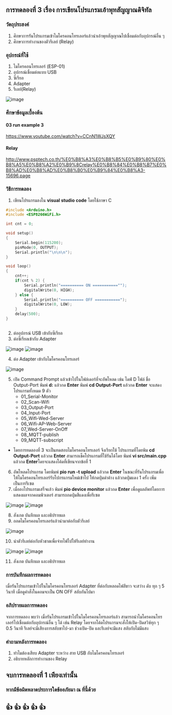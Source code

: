 ## การทดลองที่ 3 เรื่อง การเขียนโปรแกรมเอ้าพุทสัญญาณดิจิทัล

### วัตถุประสงค์
1. ศึกษาการรันโปรแกรมเข้าไมโครคอนโทรเลอร์แล้วนำเอ้าพุทสัญญาณไปเชื่อมต่อกับอุปกรณ์อื่น ๆ
2. ศึกษาการทำงานของตัวรีเลย์ (Relay)


### อุปกรณ์ที่ใช้
1. ไมโครคอนโทรเลอร์ (ESP-01)
2. อุปกรณ์เชื่อมต่อแบบ USB
3. ซีเรียล
4. Adapter
5. รีเลย์(Relay)

![image](https://user-images.githubusercontent.com/80879565/111870658-90b99000-89b8-11eb-9241-21e0e7a6a4dc.png)



### ศึกษาข้อมูลเบื้องต้น
#### 03 run example 3
https://www.youtube.com/watch?v=CCnN1WJsXQY

#### Relay
http://www.psptech.co.th/%E0%B8%A3%E0%B8%B5%E0%B9%80%E0%B8%A5%E0%B8%A2%E0%B9%8Crelay%E0%B8%84%E0%B8%B7%E0%B8%AD%E0%B8%AD%E0%B8%B0%E0%B9%84%E0%B8%A3-15696.page




### วิธีการทดลอง
1. เขียนโปรแกรมลงใน **visual studio code** โดยใช้ภาษา C
```C
#include <Arduino.h>
#include <ESP8266WiFi.h>

int cnt = 0;

void setup()
{
	Serial.begin(115200);
	pinMode(0, OUTPUT);
	Serial.println("\n\n\n");
}

void loop()
{
	cnt++;
	if(cnt % 2) {
		Serial.println("========== ON ==========="");
		digitalWrite(0, HIGH);
	} else {
		Serial.println("========== OFF ===========");
		digitalWrite(0, LOW);
	}
	delay(500);
}



```
 
2. ต่ออุปกรณ์ USB เข้ากับซีเรียล
3. ต่อซีเรียลเข้ากับ Adapter

![image](https://user-images.githubusercontent.com/80879565/111870346-ccebf100-89b6-11eb-90c0-80c958516e99.png)
![image](https://user-images.githubusercontent.com/80879565/111870380-f86edb80-89b6-11eb-87f9-6d601dec997c.png)


4. ต่อ Adapter เข้ากับไมโครคอนโทรเลอร์

![image](https://user-images.githubusercontent.com/80879565/111870405-23592f80-89b7-11eb-8f70-45200335134c.png)

5. เปิด Command Prompt แล้วเข้าไปในโฟล์เดอร์ที่จะอัพโหลด เช่น ไดฟ์ D ไฟล์ ชื่อ Output-Port
  พิมพ์ **d:** แล้วกด **Enter**
  พิมพ์ **cd Output-Port** แล้วกด **Enter**
  จะแสดงโปรแกรมทั้งหมด 9 ตัว
    * 01_Serial-Monitor
    * 02_Scan-Wifi
    * 03_Output-Port
    * 04_Input-Port
    * 05_Wifi-Wed-Server
    * 06_Wifi-AP-Web-Server
    * 07_Wed-Server-OnOff
    * 08_MQTT-publish
    * 09_MQTT-subscript
* โดยการทดลองที่ 3 จะเป็นทดสอบไมโครคอนโทรเลอร์ จึงเรียกใช้ โปรแกรมที่โดยพิม **cd Output-Port** แล้วกด **Enter**
 สามารถเช็คโปรแกรมที่ใช้รันได้โดย พิมพ์ **vi src/main.cpp** แล้วกด **Enter**โดยจะแสดงโค้ดที่เขียนจากข้อที่ 1
6. อัพโหลดโปรแกรม โดยพิมพ์ **pio run -t upload** แล้วกด **Enter** ในขณะที่รันโปรแกรมเพื่อให้ไมโครคอนโทรเลอร์รับโปกรแกรมใหม่เข้าไป ให้กดปุ่มดำค้าง แล้วกดปุ่มแดง 1 ครั้ง เพิ่มเป็นการรีเซต
7. เมื่อลงโปรแกรมเสร็จแล้ว พิมพ์ **pio device monitor** แล้วกด **Enter** เพื่อดูผลลัพท์โดยการแสดงผลจากคอมพิวเตอร์ สามารถกดปุ่มสีแดงเพื่อรีเซต

![image](https://user-images.githubusercontent.com/80879565/111870517-d1fd7000-89b7-11eb-92f5-79ecfc70ef96.png)
![image](https://user-images.githubusercontent.com/80879565/111870527-e0e42280-89b7-11eb-89a8-0fadc24c4c73.png)

8. สังเกต บันทึกผล และอธิปรายผล
9. ถอดไมโครคอนโทรเลอร์แล้วนำมาต่อกับตัวรีเลย์

![image](https://user-images.githubusercontent.com/80879565/111870683-b181e580-89b8-11eb-80b4-b7570dd25c33.png)

10. นำตัวรีเลย์ต่อกับหัวชาตเพื่อจ่ายไฟไปให้รีเลย์ทำงาน

![image](https://user-images.githubusercontent.com/80879565/111870723-eee67300-89b8-11eb-8959-03ed5f2b81ca.png)
![image](https://user-images.githubusercontent.com/80879565/111870717-dfffc080-89b8-11eb-8907-951e2193f110.png)

11. สังเกต บันทึกผล และอธิปรายผล


### การบันทึกผลการทดลอง
   เมื่อรันโปรแกรมเข้าไปในไมโครคอนโทรเลอร์ Adapter ที่ต่อกับหลอดไฟสีขาว จะสว่าง ดับ ทุก ๆ 5 วินาที เมื่อดูคำสั่งในคอมจะเป็น ON OFF สลับกันไปมา



### อภิปรายผลการทดลอง
   จากการทดลอง พบว่า เมื่อรันโปรแกรมเข้าไปในไมโครคอนโทรเลอร์แล้ว สามารถนำไมโครคอนโทรเลอร์ไปเชื่อมต่อกับอุปกรณ์อื่น ๆ ได้ 
เช่น Relay โดยจากโค้ตโปรแกรมจะสั่งให้เปิด-ปิดสวิซ์ทุก ๆ 0.5 วินาที รีเลย์จะมีเสียงการสลับขาไป-มา ช่วงเปิด-ปิด และรีเลย์จะมีแสง สลับกับไม่มีแสง
  
### คำถามหลังการทดลอง
1. ทำไมต้องเสียบ Adapter ระหว่าง สาย USB กับไมโครคอนโทรเลอร์
2. อธิบายหลักการทำงานของ Relay
 
## จบการทดลองที่ 1 เพียงเท่านั้น
### หากมีข้อผิดพลาดประการใดข้ออภัยมา ณ ที่นี้ด้วย
## :+1: :+1:  :+1:  :+1:  :+1:  
